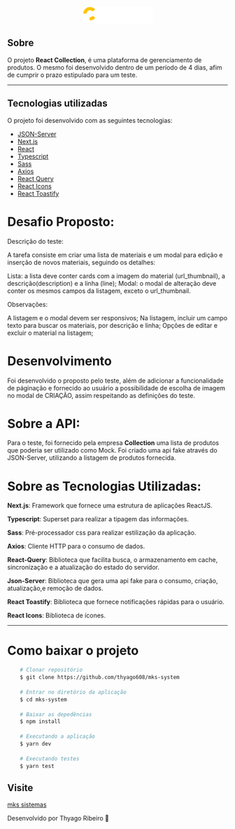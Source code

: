 <p align="center">
 <img src="/public/logo.png" alt="mks-sistemas" />
</p>

## Sobre

O projeto **React Collection**, é uma plataforma de gerenciamento de produtos. O mesmo foi desenvolvido dentro de um período de 4 dias, afim de cumprir o prazo estipulado para um teste.

---

## Tecnologias utilizadas

O projeto foi desenvolvido com as seguintes tecnologias:

- [JSON-Server](https://www.npmjs.com/package/json-server)
- [Next.js](https://fluxmusic.vercel.app)
- [React](https://pt-br.reactjs.org/)
- [Typescript](https://www.typescriptlang.org/)
- [Sass](https://sass-lang.com/)
- [Axios](https://axios-http.com/docs/intro)
- [React Query](https://tanstack.com/query/v4)
- [React Icons](https://react-icons.github.io/react-icons/)
- [React Toastify](https://fkhadra.github.io/react-toastify/introduction/)

# Desafio Proposto:

Descrição do teste:

A tarefa consiste em criar uma lista de materiais e um modal para edição e inserção de novos materiais, seguindo os detalhes:
	
Lista: a lista deve conter cards com a imagem do material (url_thumbnail), a descrição(description)  e a linha (line);
Modal: o modal de alteração deve conter os mesmos campos da listagem, exceto o url_thumbnail.


Observações:

A listagem e o modal devem ser responsivos;
Na listagem, incluir um campo texto para buscar os materiais, por descrição e linha;
Opções de editar e excluir o material na listagem;


# Desenvolvimento

Foi desenvolvido o proposto pelo teste, além de adicionar a funcionalidade de páginação e fornecido ao usuário a possibilidade de escolha de imagem no modal de CRIAÇÃO, assim respeitando as definições do teste.

# Sobre a API:

Para o teste, foi fornecido pela empresa **Collection** uma lista de produtos que poderia ser utilizado como Mock.
Foi criado uma api fake através do JSON-Server, utilizando a listagem de produtos fornecida.

# Sobre as Tecnologias Utilizadas:

**Next.js**: Framework que fornece uma estrutura de aplicações ReactJS.

**Typescript**: Superset para realizar a tipagem das informações.

**Sass**: Pré-processador css para realizar estilização da aplicação.

**Axios**: Cliente HTTP para o consumo de dados.

**React-Query**: Biblioteca que facilita busca, o armazenamento em cache, sincronização e a atualização do estado do servidor.

**Json-Server**: Biblioteca que gera uma api fake para o consumo, criação, atualização,e remoção de dados.

**React Toastify**: Biblioteca que fornece notificações rápidas para o usuário. 

**React Icons**: Biblioteca de ícones.

---

# Como baixar o projeto

```bash
    # Clonar repositório
    $ git clone https://github.com/thyago608/mks-system

    # Entrar no diretório da aplicação
    $ cd mks-system

    # Baixar as depedências
    $ npm install

    # Executando a aplicação
    $ yarn dev
    
    # Executando testes
    $ yarn test
```

## Visite

[mks sistemas](https://mks-system-pjj13d9m8-thyago608.vercel.app/)

Desenvolvido por Thyago Ribeiro 👋
